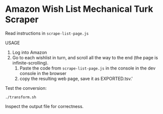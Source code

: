 # Amazon Wish List Mechanical Turk Scraper

Read instructions in `scrape-list-page.js`

USAGE

1. Log into Amazon
1. Go to each wishlist in turn, and scroll all the way to the end (the page is infinite-scrolling).
   1. Paste the code from  `scrape-list-page.js` in the console in the dev console in the browser
   1. copy the resulting web page, save it as EXPORTED.tsv.'

Test the conversion:

```console
./transform.sh
```

Inspect the output file for correctness.
